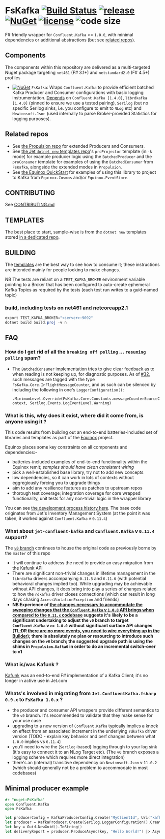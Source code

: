 # FsKafka [![Build Status](https://dev.azure.com/jet-opensource/opensource/_apis/build/status/jet.FsKafka)](https://dev.azure.com/jet-opensource/opensource/_build/latest?definitionId=7) [![release](https://img.shields.io/github/release/jet/FsKafka.svg)](https://github.com/jet/FsKafka/releases) [![NuGet](https://img.shields.io/nuget/v/FsKafka.svg?logo=nuget)](https://www.nuget.org/packages/FsKafka/) [![license](https://img.shields.io/github/license/jet/FsKafka.svg)](LICENSE) ![code size](https://img.shields.io/github/languages/code-size/jet/FsKafka.svg)

F# friendly wrapper for `Confluent.Kafka` >= `1.0.0`, with minimal dependencies or additional abstractions (but see [related repos](#related-repos)).

## Components

The components within this repository are delivered as a multi-targeted Nuget package targeting `net461` (F# 3.1+) and `netstandard2.0` (F# 4.5+) profiles

- [![NuGet](https://img.shields.io/nuget/v/FsKafka.svg)](https://www.nuget.org/packages/FsKafka/) `FsKafka`: Wraps `Confluent.Kafka` to provide efficient batched Kafka Producer and Consumer configurations with basic logging instrumentation. [Depends](https://www.fuget.org/packages/FsKafka) on `Confluent.Kafka [1.4.0]`, `librdkafka [1.4.0]` (pinned to ensure we use a tested pairing), `Serilog` (but no specific Serilog sinks, i.e. you configure to emit to `NLog` etc) and `Newtonsoft.Json` (used internally to parse Broker-provided Statistics for logging purposes).

## Related repos

- See [the Propulsion repo](https://github.com/jet/propulsion) for extended Producers and Consumers.
- See [the Jet `dotnet new` templates repo](https://github.com/jet/dotnet-templates)'s `proProjector` template (in `-k` mode) for example producer logic using the `BatchedProducer` and the `proConsumer` template for examples of using the `BatchedConsumer` from `FsKafka`, alongside the extended modes in `Propulsion`.
- See [the Equinox QuickStart](https://github.com/jet/equinox#quickstart) for examples of using this library to project to Kafka from `Equinox.Cosmos` and/or `Equinox.EventStore`.

## CONTRIBUTING

See [CONTRIBUTING.md](CONTRIBUTING.md)

## TEMPLATES

The best place to start, sample-wise is from the `dotnet new` templates stored [in a dedicated repo](https://github.com/jet/dotnet-templates).

## BUILDING

The [templates](#templates) are the best way to see how to consume it; these instructions are intended mainly for people looking to make changes.

NB The tests are reliant on a `TEST_KAFKA_BROKER` environment variable pointing to a Broker that has been configured to auto-create ephemeral Kafka Topics as required by the tests (each test run writes to a guid-named topic)

### build, including tests on net461 and netcoreapp2.1

```powershell
export TEST_KAFKA_BROKER="<server>:9092"
dotnet build build.proj -v n
```

## FAQ

### How do I get rid of all the `breaking off polling` ... `resuming polling` spam?

- The `BatchedConsumer` implementation tries to give clear feedback as to when reading is not keeping up, for diagnostic purposes. As of [#32](https://github.com/jet/FsKafka/pull/32), such messages are tagged with the type `FsKafka.Core.InFlightMessageCounter`, and as such can be silenced by including the following in one's `LoggerConfiguration()`: 

    `.MinimumLevel.Override(FsKafka.Core.Constants.messageCounterSourceContext, Serilog.Events.LogEventLevel.Warning)`

### What is this, why does it exist, where did it come from, is anyone using it ?

This code results from building out an end-to-end batteries-included set of libraries and templates as part of the [Equinox](https://github.com/jet/equinox) project.

Equinox places some key constraints on all components and dependencies:-

- batteries-included examples of end-to-end functionality within the Equinox remit; _samples should have clean consistent wiring_
- pick a well-established base library, try not to add new concepts
- low dependencies, so it can work in lots of contexts without eggregiously forcing you to upgrade things
- aim to add any resilience features as patches to upstream repos
- thorough test coverage; integration coverage for core wrapped functionality, unit tests for any non-trivial logic in the wrapper library 

You can see [the development process history here](https://github.com/jet/equinox/pull/87). The base code originates from Jet's Inventory Management System (at the point it was taken, it worked against `Confluent.Kafka` v `0.11.4`)

### What about `jet-confluent-kafka` and `Confluent.Kafka` v `0.11.4` support?

The [`v0` branch](tree/v0) continues to house the original code as previously borne by the `master` of this repo

- It will continue to address the need to provide an easy migration from the Kafunk API
- There are significant non-trivial changes in lifetime management in the `librdafka` drivers accompanying `0.11.5` and `0.11.6` (with potential behavioral changes implied too). While upgrading may be achievable without API changes, it does bring into play a series of changes related to how the `rdkafka` driver closes connections (which can result in long days chasing `AccessViolationException` and friends)
- **NB Experience of [the changes necessary to accommodate the sweeping changes that the `Confluent.Kafka` v `1.0.0` API brings when compared to the `0.11.x` codebase](https://github.com/jet/equinox/pull/87) suggests it's likely to be a significant undertaking to adjust the `v0` branch to target `Confluent.Kafka` v `>= 1.0.0` without significant surface API changes (TL;DR [there are no more events, you need to wire everything up in the Builder](https://github.com/confluentinc/confluent-kafka-dotnet/issues/994)); there is absolutely no plan or resourcing to introduce such changes on the `v0` branch; the suggested upgrade path is using the shims in `Propulsion.Kafka0` in order to do an incremental switch-over to v1**

### What is/was Kafunk ?

[Kafunk](https://github.com/jet/kafunk) was an end-to-end F# implementation of a Kafka Client; it's no longer in active use in Jet.com

### Whats's involved in migrating from `Jet.ConfluentKafka.fsharp 0.9.x` to `FsKafka 1.0.x` ?

- the producer and consumer API wrappers provide different semantics to the `v0` branch. It's recommended to validate that they make sense for your use case
- upgrading to a new version of `Confluent.Kafka` typically implies a knock on effect from an associated increment in the underlying `rdkafka` driver version (TODO - explain key behavior and perf changes between what  `1.0.0` implies vs `0.11.4`)
- you'll need to wire the (`Serilog`-based) logging through to your log sink (it's easy to connect it to an NLog Target etc). (The `v0` branch exposes a logging scheme which requires more direct integration)
- there's an (internal) transitive dependency on `Newtonsoft.Json` v `11.0.2` (which should generally not be a problem to accommodate in most codebases)

## Minimal producer example

```fsharp
#r "nuget:FsKafka"
open Confluent.Kafka
open FsKafka

let producerConfig = KafkaProducerConfig.Create("MyClientId", Uri("kafka:9092"), Acks.All)
let producer = KafkaProducer.Create(Serilog.LoggerConfiguration().CreateLogger(), producerConfig, "MyTopic")   
let key = Guid.NewGuid().ToString()
let deliveryReport = producer.ProduceAsync(key, "Hello World!") |> Async.RunSynchronously
```


